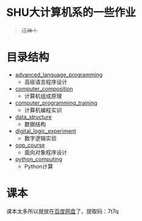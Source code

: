 # SHU大计算机系的一些作业

> ~~汪神！~~ 

# 目录结构

- [advanced_language_programming](advanced_language_programming)
  - 高级语言程序设计
- [computer_composition](computer_composition)
  - 计算机组成原理
- [computer_programming_training](computer_programming_training)
  - 计算机编程实训
- [data_structure](data_structure)
  - 数据结构
- [digital_logic_experiment](digital_logic_experiment)
  - 数字逻辑实验
- [oop_course](oop_course)
  - 面向对象程序设计
- [python_computing](python_computing)
  - Python计算

# 课本

课本太多所以就放在[百度网盘](https://pan.baidu.com/s/18Yjki1YKnsPp9Yod8MBqww?pwd=7t7q)了，提取码：7t7q
